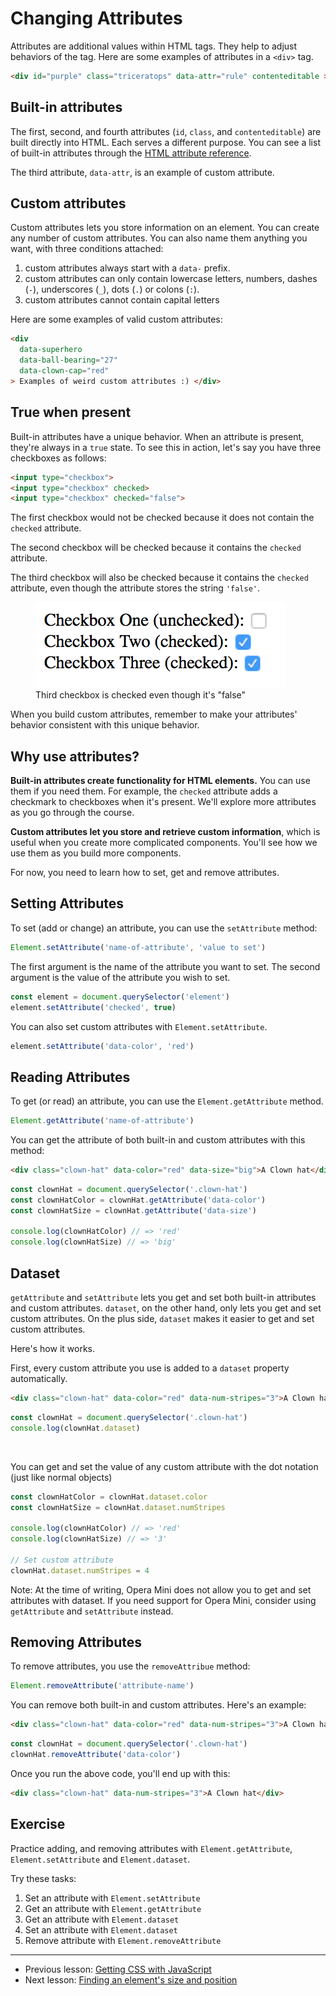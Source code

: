 # Changing Attributes

Attributes are additional values within HTML tags. They help to adjust behaviors of the tag. Here are some examples of attributes in a `<div>` tag.

```html
<div id="purple" class="triceratops" data-attr="rule" contenteditable >Any tag can contain multiple attributes!</div>
```

## Built-in attributes

The first, second, and fourth attributes (`id`, `class`, and `contenteditable`) are built directly into HTML. Each serves a different purpose. You can see a list of built-in attributes through the [HTML attribute reference](https://developer.mozilla.org/en-US/docs/Web/HTML/Attributes).

The third attribute, `data-attr`, is an example of custom attribute.

## Custom attributes

Custom attributes lets you store information on an element. You can create any number of custom attributes. You can also name them anything you want, with three conditions attached:

1. custom attributes always start with a `data-` prefix.
2. custom attributes can only contain lowercase letters, numbers, dashes (`-`), underscores (`_`), dots (`.`) or colons (`:`).
3. custom attributes cannot contain capital letters

Here are some examples of valid custom attributes:

```html
<div
  data-superhero
  data-ball-bearing="27"
  data-clown-cap="red"
> Examples of weird custom attributes :) </div>
```

## True when present

Built-in attributes have a unique behavior. When an attribute is present, they're always in a `true` state. To see this in action, let's say you have three checkboxes as follows:

```html
<input type="checkbox">
<input type="checkbox" checked>
<input type="checkbox" checked="false">
```

The first checkbox would not be checked because it does not contain the `checked` attribute.

The second checkbox will be checked because it contains the `checked` attribute.

The third checkbox will also be checked because it contains the `checked` attribute, even though the attribute stores the string `'false'`.

<figure>
  <img src="../../images/dom-deep-dive/attributes/checkbox.png" alt="Third checkbox is checked even though it's "false"">
  <figcaption>Third checkbox is checked even though it's "false"</figcaption>
</figure>

When you build custom attributes, remember to make your attributes' behavior consistent with this unique behavior.

## Why use attributes?

**Built-in attributes create functionality for HTML elements.** You can use them if you need them. For example, the `checked` attribute adds a checkmark to checkboxes when it's present. We'll explore more attributes as you go through the course.

**Custom attributes let you store and retrieve custom information**, which is useful when you create more complicated components. You'll see how we use them as you build more components.

For now, you need to learn how to set, get and remove attributes.

## Setting Attributes

To set (add or change) an attribute, you can use the `setAttribute` method:

```js
Element.setAttribute('name-of-attribute', 'value to set')
```

The first argument is the name of the attribute you want to set. The second argument is the value of the attribute you wish to set.

```js
const element = document.querySelector('element')
element.setAttribute('checked', true)
```

You can also set custom attributes with `Element.setAttribute`.

```js
element.setAttribute('data-color', 'red')
```

## Reading Attributes

To get (or read) an attribute, you can use the `Element.getAttribute` method.

```js
Element.getAttribute('name-of-attribute')
```

You can get the attribute of both built-in and custom attributes with this method:

```html
<div class="clown-hat" data-color="red" data-size="big">A Clown hat</div>
```

```js
const clownHat = document.querySelector('.clown-hat')
const clownHatColor = clownHat.getAttribute('data-color')
const clownHatSize = clownHat.getAttribute('data-size')

console.log(clownHatColor) // => 'red'
console.log(clownHatSize) // => 'big'
```

## Dataset

`getAttribute` and `setAttribute` lets you get and set both built-in attributes and custom attributes. `dataset`, on the other hand, only lets you get and set custom attributes. On the plus side, `dataset` makes it easier to get and set custom attributes.

Here's how it works.

First, every custom attribute you use is added to a `dataset` property automatically.

```html
<div class="clown-hat" data-color="red" data-num-stripes="3">A Clown hat</div>
```

```js
const clownHat = document.querySelector('.clown-hat')
console.log(clownHat.dataset)
```

<figure>
  <img src="/images/2018/dataset.png" alt="">
  <figcaption></figcaption>
</figure>

You can get and set the value of any custom attribute with the dot notation (just like normal objects)

```js
const clownHatColor = clownHat.dataset.color
const clownHatSize = clownHat.dataset.numStripes

console.log(clownHatColor) // => 'red'
console.log(clownHatSize) // => '3'

// Set custom attribute
clownHat.dataset.numStripes = 4
```

Note: At the time of writing, Opera Mini does not allow you to get and set attributes with dataset. If you need support for Opera Mini, consider using `getAttribute` and `setAttribute` instead.

## Removing Attributes

To remove attributes, you use the `removeAttribue` method:

```js
Element.removeAttribute('attribute-name')
```

You can remove both built-in and custom attributes. Here's an example:

```html
<div class="clown-hat" data-color="red" data-num-stripes="3">A Clown hat</div>
```

```js
const clownHat = document.querySelector('.clown-hat')
clownHat.removeAttribute('data-color')
```

Once you run the above code, you'll end up with this:

```html
<div class="clown-hat" data-num-stripes="3">A Clown hat</div>
```

## Exercise

Practice adding, and removing attributes with `Element.getAttribute`, `Element.setAttribute` and `Element.dataset`.

Try these tasks:

1. Set an attribute with `Element.setAttribute`
2. Get an attribute with `Element.getAttribute`
3. Get an attribute with `Element.dataset`
4. Set an attribute with `Element.dataset`
5. Remove attribute with `Element.removeAttribute`

---

- Previous lesson: [Getting CSS with JavaScript](03.getting-css.md)
- Next lesson: [Finding an element's size and position](05.finding-element-size-and-position.md)